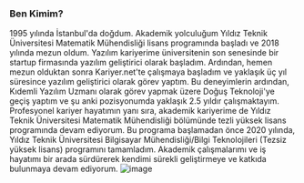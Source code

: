 ### Ben Kimim?
1995 yılında İstanbul'da doğdum. Akademik yolculuğum Yıldız Teknik Üniversitesi Matematik Mühendisliği lisans programında başladı ve 2018 yılında mezun oldum. Yazılım kariyerime üniversitenin son senesinde  bir startup firmasında yazılım geliştirici olarak başladım. Ardından, hemen mezun olduktan sonra Kariyer.net'te çalışmaya başladım ve yaklaşık üç yıl süresince yazılım geliştirici olarak görev yaptım. Bu deneyimlerin ardından, Kıdemli Yazılım Uzmanı olarak görev yapmak üzere Doğuş Teknoloji'ye geçiş yaptım ve şu anki pozisyonumda yaklaşık 2.5 yıldır çalışmaktayım. Profesyonel kariyer hayatımın yanı sıra, akademik kariyerime de Yıldız Teknik Üniversitesi Matematik Mühendisliği bölümünde tezli yüksek lisans programında devam ediyorum. Bu programa başlamadan önce 2020 yılında, Yıldız Teknik Üniversitesi Bilgisayar Mühendisliği/Bilgi Teknolojileri (Tezsiz yüksek lisans) programını tamamladım. Akademik çalışmalarımı ve iş hayatımı bir arada sürdürerek kendimi sürekli geliştirmeye ve katkıda bulunmaya devam ediyorum.
![image](https://github.com/KardelRuveyda/sektorde-kampus/assets/33912144/4d7510ca-c0b1-492d-abb7-9b6809547b7f)